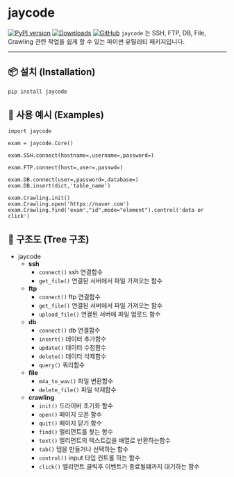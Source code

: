# jaycode
[![PyPI version](https://img.shields.io/pypi/v/jaycode.svg)](https://pypi.org/project/jaycode/)
[![Downloads](https://img.shields.io/pypi/dm/jaycode.svg)](https://pypi.org/project/jaycode/)
[![GitHub](https://img.shields.io/badge/GitHub-jaycode-black?logo=github)](https://github.com/JangDongHyek/jaycode)
`jaycode` 는 SSH, FTP, DB, File, Crawling 관련 작업을 쉽게 할 수 있는 파이썬 유틸리티 패키지입니다.  

---

## 📦 설치 (Installation)

```bash 
pip install jaycode
```

## 🚀 사용 예시 (Examples)
```
import jaycode

exam = jaycode.Core()

exam.SSH.connect(hostname=,username=,password=)

exam.FTP.connect(host=,user=,passwd=)

exam.DB.connect(user=,password=,database=)
exam.DB.insert(dict,'table_name')

exam.Crawling.init()
exam.Crawling.open('https://naver.com')
exam.Crawling.find('exam',"id",mode="element").control('data or click')
```

## 🌲 구조도 (Tree 구조)

- jaycode
  - **ssh**
    - `connect()` ssh 연결함수
    - `get_file()` 연결된 서버에서 파일 가져오는 함수
  - **ftp**
    - `connect()` ftp 연결함수
    - `get_file()` 연결된 서버에서 파일 가져오는 함수
    - `upload_file()` 연결된 서버에 파일 업로드 함수
  - **db**
    - `connect()` db 연결함수
    - `insert()` 데이터 추가함수
    - `update()` 데이터 수정함수
    - `delete()` 데이터 삭제함수
    - `query()` 쿼리함수
  - **file**
    - `m4a_to_wav()` 파일 변환함수
    - `delete_file()` 파일 삭제함수
  - **crawling**
      - `init()` 드라이버 초기화 함수
      - `open()` 페이지 오픈 함수
      - `quit()` 페이지 닫기 함수 
      - `find()` 엘리먼트를 찾는 함수
      - `text()` 엘리먼트의 텍스트값을 배열로 반환하는함수
      - `tab()` 탭을 만들거나 선택하는 함수
      - `control()` input 타입 컨트롤 하는 함수
      - `click()` 엘리먼트 클릭후 이벤트가 종료될떄까지 대기하는 함수